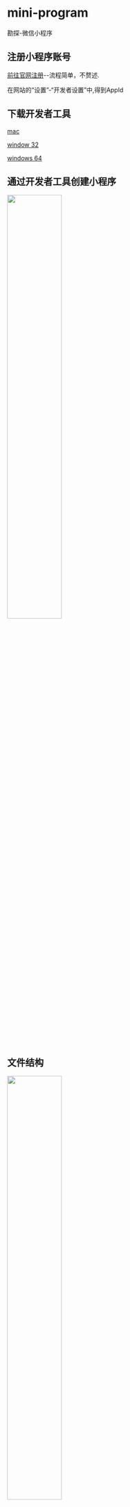 # mini-program
勘探-微信小程序

## 注册小程序账号
   [前往官网注册](https://mp.weixin.qq.com)--流程简单，不赘述.

   在网站的“设置”-“开发者设置”中,得到AppId
## 下载开发者工具
   [mac](https://servicewechat.com/wxa-dev-logic/download_redirect?type=darwin&from=mpwiki)

   [window 32](https://servicewechat.com/wxa-dev-logic/download_redirect?type=ia32&from=mpwiki)

   [windows 64](https://servicewechat.com/wxa-dev-logic/download_redirect?type=x64&from=mpwiki)
## 通过开发者工具创建小程序
<img width="50%" src="https://mp.weixin.qq.com/debug/wxadoc/dev/image/new_project.png?t=2017727">

## 文件结构
<img width="50%" src="https://ks3-cn-beijing.ksyun.com/static.toptest.yidianzixun.com/public/file/1502438902721/2324F974-6980-4103-A1F3-762517A441DA.png">

小程序有全局的配置、样式、逻辑也有每个页面自己的配置、样式、逻辑文件
> app.json: 全局配置--(小程序公共设置)

> app.js: 全局配置--(小程序逻辑)

> app.wxss: 全局配置--(小程序公共样式)

> pages: 页面数组--(小程序可单独有自己的配置、样式、逻辑文件，还有一个页面结构文件)


## 配置部分注意项~
配置部分相对简单，So 只列出如下注意点，顺带附上个人配置：

 > 为了方便开发者减少配置项，我们规定描述页面的这四个文件必须具有相同的路径与文件名。

 > 每增加一个页面，必须在全局app.json文件pages参数下增加对应路径配置！

 > 如果有菜单项，强制要求控制在2-5个！

 > 如果配置菜单必须把小程序初始页面配成菜单list其中一个，否则无法显示菜单！！

<img width="50%" src="https://ks3-cn-beijing.ksyun.com/static.toptest.yidianzixun.com/public/file/1502464076072/88DB58C9-6F3A-493C-B9D5-1F3C745D1CA2.png">
## 逻辑层

| 函数    | 出现位置        |          可能值                                                |  说明 |
|:---|:--|:--|:--|
| App()  | app.js         | 1. **小程序**生命周期函数<br/>2. 自定义函数<br/>3. 数据              |  1.其中自定义函数和数据为全局的<br/> 2.本文件内通过this调用自定义函数和数据，其他文件需要getApp()或者实例后调用  |
| Page() | pages下的页面内 | 1. 初始数据<br/>2.**页面**生命周期函数<br/>3.自定义函数<br/>4.数据    |  1. Page.prototype.route可以获取当前路由路径<br/>2.Page.prototype.setData()可更改数据，并相应到视图层，<br/>直接修改this.data不会更新到页面，且单次设置数据不能超过1024kb。
| 模块化  |               | 1.module.exports(推荐) 2.exports                                |  1. 文件具有单独作用域<br/>2.可以抽离公共代码module.exports 或者 exports对外暴露接口<br/>3.不支持绝对路径以及node_modules              |
|路由    |                |                                                                | 在小程序中所有页面的路由全部由框架进行管理。|
|场景值  |                |                                                                | 自行查看文档|
|API    |                |                                                                |自行查看文档|

###### 有兴趣的话可以自行去了解一下 【前台、后台定义】以及【销毁小程序的时机】

老规矩，剩下的列出需要注意的点：

> App() 必须在 app.js 中注册，且不能注册多个。

>不要在定义于 App() 内的函数中调用 getApp() ，使用 this 就可以拿到 app 实例。

>不要在 onLaunch 的时候调用 getCurrentPages()，此时 page 还没有生成。>

>通过 getApp() 获取实例之后，不要私自调用生命周期函数。


## WXML

| 语法   |  说明  |  注意  |    eg    |
|:---|:---|:---|:---|
|  {{}}     | 1. 用于data对象下存在的字段 出现的位置 <br/> 2. 支持简单计算及组合   | 1. 关键字(需要在双引号之内) <br/> 2. 花括号和引号之间如果有空格，将最终被解析成为字符串 | 1. `<checkbox checked="{{false}}"> </checkbox>` ，不加{{}}会当成字符串false而判定为true <br/> 2. <view>{{"hello" + name}}</view>|
|  wx:for   |   循环数组 | 默认数组的当前项的下标变量名默认为 index，数组当前项的变量名默认为 item         |                    |
| block wx:for |渲染一个包含多节点的结构块。 | | |
| wx:key |指定列表中项目的唯一的标识符。 | | |
| wx:if <br/> wx:elif <br/>  wx:else <br/> wx:if vs hidden | 1. 条件渲染 <br/> 2. wx:if 有更高的切换消耗而 hidden 有更高的初始渲染消耗 | | 1. `<view wx:if="{{condition}}"> True </view>`|
| block wx:if | 方便整体控制 | | |
| template | 1. 定义代码片段 <br/> 2. name属性定义模板名字<br/> 3. is属性声明需要的使用的模板并需要传入data <br/> 4. 模板有自己的作用域，只能使用data传入数据 | | |
| import和include | 1. import引用目前文件定义的模板 <br/> 2. include可以将目标文件除了`<template/>`的整个代码引入，相当于是拷贝到include位置  |  1. import 有作用域的概念，即只会 import 目标文件中定义的 template，而不会 import 目标文件 import 的 template。 |  |
| 事件 | 1. touchstart、touchmove、touchcancel、touchend、、taplongtap <br/> 2. 如无特殊说明，当组件触发事件时，逻辑层绑定该事件的处理函数会收到一个事件对象。(说白了，就是绑定事件js位置会带一个对象，其中包括很多属性) | bind事件绑定不会阻止冒泡事件向上冒泡，catch事件绑定可以阻止冒泡事件向上冒泡。|   `bindtap` <br/>  ` catchtouchstart` |


## WXSS和组件等持续更新中...

觉得还不错就点个赞吧~

